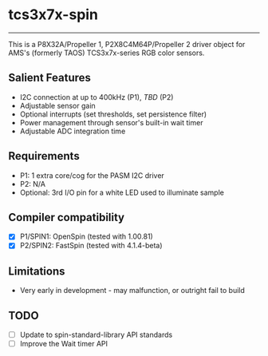 # tcs3x7x-spin
--------------

This is a P8X32A/Propeller 1, P2X8C4M64P/Propeller 2 driver object for AMS's (formerly TAOS) TCS3x7x-series RGB color sensors.

## Salient Features

* I2C connection at up to 400kHz (P1), _TBD_ (P2)
* Adjustable sensor gain
* Optional interrupts (set thresholds, set persistence filter)
* Power management through sensor's built-in wait timer
* Adjustable ADC integration time

## Requirements

* P1: 1 extra core/cog for the PASM I2C driver
* P2: N/A
* Optional: 3rd I/O pin for a white LED used to illuminate sample

## Compiler compatibility

- [x] P1/SPIN1: OpenSpin (tested with 1.00.81)
- [x] P2/SPIN2: FastSpin (tested with 4.1.4-beta)

## Limitations

* Very early in development - may malfunction, or outright fail to build

## TODO
- [ ] Update to spin-standard-library API standards
- [ ] Improve the Wait timer API
